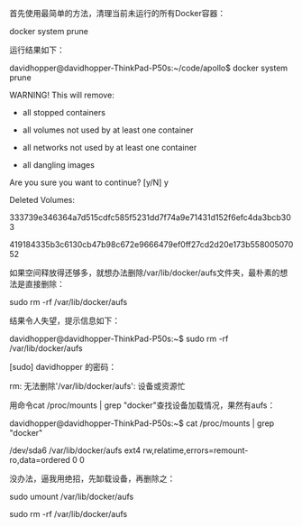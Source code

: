 首先使用最简单的方法，清理当前未运行的所有Docker容器：

docker system prune

运行结果如下：

davidhopper@davidhopper-ThinkPad-P50s:~/code/apollo$ docker system prune

WARNING! This will remove:

* all stopped containers

* all volumes not used by at least one container

* all networks not used by at least one container

* all dangling images

Are you sure you want to continue? \[y/N\] y

Deleted Volumes:

333739e346364a7d515cdfc585f5231dd7f74a9e71431d152f6efc4da3bcb303

419184335b3c6130cb47b98c672e9666479ef0ff27cd2d20e173b55800507052

如果空间释放得还够多，就想办法删除/var/lib/docker/aufs文件夹，最朴素的想法是直接删除：



sudo rm -rf /var/lib/docker/aufs



结果令人失望，提示信息如下：



davidhopper@davidhopper-ThinkPad-P50s:~$ sudo rm -rf /var/lib/docker/aufs

\[sudo\] davidhopper 的密码： 

rm: 无法删除'/var/lib/docker/aufs': 设备或资源忙



用命令cat /proc/mounts \| grep "docker"查找设备加载情况，果然有aufs：



davidhopper@davidhopper-ThinkPad-P50s:~$ cat /proc/mounts \| grep "docker"

/dev/sda6 /var/lib/docker/aufs ext4 rw,relatime,errors=remount-ro,data=ordered 0 0

没办法，逼我用绝招，先缷载设备，再删除之：



sudo umount /var/lib/docker/aufs

sudo rm -rf /var/lib/docker/aufs


